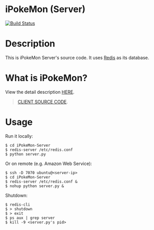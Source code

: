 iPokeMon (Server)
=================

[![Build Status](https://travis-ci.org/Kjuly/iPokeMon-Server.png)](https://travis-ci.org/Kjuly/iPokeMon-Server)

# Description

This is iPokeMon Server's source code. It uses [Redis][URL:Redis] as its database.

# What is iPokeMon?

View the detail description [HERE][URL:iPokeMon Project Page].

> [CLIENT SOURCE CODE](https://github.com/Kjuly/iPokeMon).

# Usage

Run it locally:

    $ cd iPokeMon-Server
    $ redis-server /etc/redis.conf
    $ python server.py

Or on remote (e.g. Amazon Web Service):

    $ ssh -D 7070 ubuntu@<server-ip>
    $ cd iPokeMon-Server
    $ redis-server /etc/redis.conf &
    $ nohup python server.py &

Shutdown:

    $ redis-cli
    $ > shutdown
    $ > exit
    $ ps aux | grep server
    $ kill -9 <server.py's pid>


  [URL:iPokeMon Project Page]: http://dev.kjuly.com/iPokeMon
  [URL:Redis]: http://redis.io


